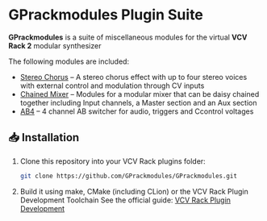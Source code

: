 # GPrackmodules Plugin Suite

**GPrackmodules** is a suite of miscellaneous modules for the virtual **VCV Rack 2** modular synthesizer

The following modules are included:

- [Stereo Chorus](StereoChorus.md) – A stereo chorus effect with up to four stereo voices with external control and modulation through CV inputs
- [Chained Mixer](ChainedMixer.md) – Modules for a modular mixer that can be daisy chained together including Input channels, a Master section and an Aux section
- [AB4](AB4.md) – 4 channel AB switcher for audio, triggers and Ccontrol voltages



## 📥 Installation

1. Clone this repository into your VCV Rack plugins folder:
   ```bash
   git clone https://github.com/GPrackmodules/GPrackmodules.git
   ```

2. Build it using make, CMake (including CLion) or the VCV Rack Plugin Development Toolchain
   See the official guide: [VCV Rack Plugin Development](https://vcvrack.com/manual/PluginDevelopmentTutorial)
